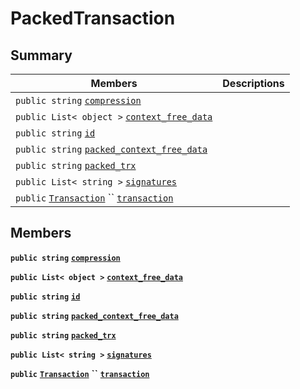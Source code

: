 # PackedTransaction

## Summary

| Members                                                                                                                                                                                                                                             | Descriptions |
| --------------------------------------------------------------------------------------------------------------------------------------------------------------------------------------------------------------------------------------------------- | ------------ |
| `public string` [`compression`](EosSharp--Core--Api--v1--PackedTransaction.md#class\_eos\_sharp\_1\_1\_core\_1\_1\_api\_1\_1v1\_1\_1\_packed\_transaction\_1a6c0a9288e9efa4ed975c1aba2d678159)                                                      |              |
| `public List< object >` [`context_free_data`](EosSharp--Core--Api--v1--PackedTransaction.md#class\_eos\_sharp\_1\_1\_core\_1\_1\_api\_1\_1v1\_1\_1\_packed\_transaction\_1addff2e620f7f52b40e47333c6d37aadc)                                        |              |
| `public string` [`id`](EosSharp--Core--Api--v1--PackedTransaction.md#class\_eos\_sharp\_1\_1\_core\_1\_1\_api\_1\_1v1\_1\_1\_packed\_transaction\_1ad97b05b88ce9080f35b157cfacc8eb69)                                                               |              |
| `public string` [`packed_context_free_data`](EosSharp--Core--Api--v1--PackedTransaction.md#class\_eos\_sharp\_1\_1\_core\_1\_1\_api\_1\_1v1\_1\_1\_packed\_transaction\_1a79801e77d81325f9182e1c376a2c7f75)                                         |              |
| `public string` [`packed_trx`](EosSharp--Core--Api--v1--PackedTransaction.md#class\_eos\_sharp\_1\_1\_core\_1\_1\_api\_1\_1v1\_1\_1\_packed\_transaction\_1a65fb18bef4cec9f59a9aa721ed809fbd)                                                       |              |
| `public List< string >` [`signatures`](EosSharp--Core--Api--v1--PackedTransaction.md#class\_eos\_sharp\_1\_1\_core\_1\_1\_api\_1\_1v1\_1\_1\_packed\_transaction\_1a162c49c8f4f06cc4c31ae9a33e2a8a04)                                               |              |
| `public` [`Transaction`](EosSharp--Core--Api--v1--Transaction.md) `` [`transaction`](EosSharp--Core--Api--v1--PackedTransaction.md#class\_eos\_sharp\_1\_1\_core\_1\_1\_api\_1\_1v1\_1\_1\_packed\_transaction\_1a5c50adb8acb69ec21dfe9370a87526aa) |              |

## Members

**`public string`** [**`compression`**](EosSharp--Core--Api--v1--PackedTransaction.md#class\_eos\_sharp\_1\_1\_core\_1\_1\_api\_1\_1v1\_1\_1\_packed\_transaction\_1a6c0a9288e9efa4ed975c1aba2d678159)

**`public List< object >`** [**`context_free_data`**](EosSharp--Core--Api--v1--PackedTransaction.md#class\_eos\_sharp\_1\_1\_core\_1\_1\_api\_1\_1v1\_1\_1\_packed\_transaction\_1addff2e620f7f52b40e47333c6d37aadc)

**`public string`** [**`id`**](EosSharp--Core--Api--v1--PackedTransaction.md#class\_eos\_sharp\_1\_1\_core\_1\_1\_api\_1\_1v1\_1\_1\_packed\_transaction\_1ad97b05b88ce9080f35b157cfacc8eb69)

**`public string`** [**`packed_context_free_data`**](EosSharp--Core--Api--v1--PackedTransaction.md#class\_eos\_sharp\_1\_1\_core\_1\_1\_api\_1\_1v1\_1\_1\_packed\_transaction\_1a79801e77d81325f9182e1c376a2c7f75)

**`public string`** [**`packed_trx`**](EosSharp--Core--Api--v1--PackedTransaction.md#class\_eos\_sharp\_1\_1\_core\_1\_1\_api\_1\_1v1\_1\_1\_packed\_transaction\_1a65fb18bef4cec9f59a9aa721ed809fbd)

**`public List< string >`** [**`signatures`**](EosSharp--Core--Api--v1--PackedTransaction.md#class\_eos\_sharp\_1\_1\_core\_1\_1\_api\_1\_1v1\_1\_1\_packed\_transaction\_1a162c49c8f4f06cc4c31ae9a33e2a8a04)

**`public`** [**`Transaction`**](EosSharp--Core--Api--v1--Transaction.md) **``** [**`transaction`**](EosSharp--Core--Api--v1--PackedTransaction.md#class\_eos\_sharp\_1\_1\_core\_1\_1\_api\_1\_1v1\_1\_1\_packed\_transaction\_1a5c50adb8acb69ec21dfe9370a87526aa)
